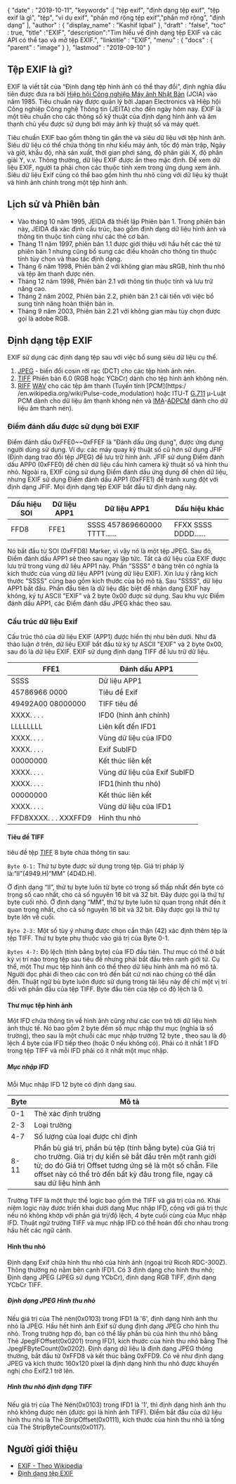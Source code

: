 {
  "date" : "2019-10-11",
  "keywords" :[ "tệp exif", "định dạng tệp exif", "tệp exif là gì", "tệp", "ví dụ exif", "phần mở rộng tệp exif","phần mở rộng", "định dạng" ],
  "author" : {
    "display_name" : "Kashif Iqbal"
},
  "draft" : "false",
  "toc" : true,
  "title" :"EXIF",
  "description":"Tìm hiểu về định dạng tệp EXIF và các API có thể tạo và mở tệp EXIF.",
  "linktitle" : "EXIF",
  "menu" : {
    "docs" : {
      "parent" : "image"
}
},
  "lastmod" : "2019-09-10"
}

## Tệp EXIF là gì?
EXIF là viết tắt của “Định dạng tệp hình ảnh có thể thay đổi”, định nghĩa đầu tiên được đưa ra bởi [Hiệp hội Công nghiệp Máy ảnh Nhật Bản](https://en.wikipedia.org/wiki/Japan_Electronic_Industries_Development_Association) (JCIA) vào năm 1985. Tiêu chuẩn này được quản lý bởi Japan Electronics và Hiệp hội Công nghiệp Công nghệ Thông tin (JEITA) cho đến ngày hôm nay. EXIF là một tiêu chuẩn cho các thông số kỹ thuật của định dạng hình ảnh và âm thanh chủ yếu được sử dụng bởi máy ảnh kỹ thuật số và máy quét.

Tiêu chuẩn EXIF bao gồm thông tin gắn thẻ và siêu dữ liệu với tệp hình ảnh. Siêu dữ liệu có thể chứa thông tin như kiểu máy ảnh, tốc độ màn trập, Ngày và giờ, khẩu độ, nhà sản xuất, thời gian phơi sáng, độ phân giải X, độ phân giải Y, v.v. Thông thường, dữ liệu EXIF được ẩn theo mặc định. Để xem dữ liệu EXIF, người ta phải chọn các thuộc tính xem trong ứng dụng xem ảnh. Siêu dữ liệu Exif cũng có thể bao gồm hình thu nhỏ cùng với dữ liệu kỹ thuật và hình ảnh chính trong một tệp hình ảnh.

## Lịch sử và Phiên bản ##

* Vào tháng 10 năm 1995, JEIDA đã thiết lập Phiên bản 1. Trong phiên bản này, JEIDA đã xác định cấu trúc, bao gồm định dạng dữ liệu hình ảnh và thông tin thuộc tính cũng như các thẻ cơ bản.
* Tháng 11 năm 1997, phiên bản 1.1 được giới thiệu với hầu hết các thẻ từ phiên bản 1 nhưng cũng bổ sung các điều khoản cho thông tin thuộc tính tùy chọn và thao tác định dạng.
* Tháng 6 năm 1998, Phiên bản 2 với không gian màu sRGB, hình thu nhỏ và tệp âm thanh được nén.
* Tháng 12 năm 1998, Phiên bản 2.1 với thông tin thuộc tính và lưu trữ nâng cao.
* Tháng 2 năm 2002, Phiên bản 2.2, phiên bản 2.1 cải tiến với việc bổ sung tính năng hoàn thiện bản in.
* Tháng 9 năm 2003, Phiên bản 2.21 với không gian màu tùy chọn được gọi là adobe RGB.

## Định dạng tệp EXIF

EXIF sử dụng các định dạng tệp sau với việc bổ sung siêu dữ liệu cụ thể.

1. [JPEG](/vi/image/jpeg/) - biến đổi cosin rời rạc (DCT) cho các tệp hình ảnh nén.
1. [TIFF](/vi/image/tiff/) Phiên bản 6.0 (RGB hoặc YCbCr) dành cho tệp hình ảnh không nén.
1. [RIFF](https://en.wikipedia.org/wiki/Resource_Interchange_File_Format) [WAV](https://en.wikipedia.org/wiki/WAV) cho các tệp âm thanh (Tuyến tính [PCM](https:/ /en.wikipedia.org/wiki/Pulse-code_modulation) hoặc ITU-T [G.711](https://en.wikipedia.org/wiki/G.711) μ-Luật PCM dành cho dữ liệu âm thanh không nén và [ IMA](https://en.wikipedia.org/wiki/Interactive_Multimedia_Association)-[ADPCM](https://en.wikipedia.org/wiki/ADPCM) dành cho dữ liệu âm thanh nén).

### Điểm đánh dấu được sử dụng bởi EXIF ###

Điểm đánh dấu 0xFFE0~~0xFFEF là "Đánh dấu ứng dụng", được ứng dụng người dùng sử dụng. Ví dụ: các máy quay kỹ thuật số cũ hơn sử dụng JFIF (Định dạng trao đổi tệp JPEG) để lưu trữ hình ảnh. JFIF sử dụng Điểm đánh dấu APP0 (0xFFE0) để chèn dữ liệu cấu hình camera kỹ thuật số và hình thu nhỏ. Ngoài ra, EXIF cũng sử dụng Điểm đánh dấu ứng dụng để chèn dữ liệu, nhưng EXIF sử dụng Điểm đánh dấu APP1 (0xFFE1) để tránh xung đột với định dạng JFIF. Mọi định dạng tệp EXIF bắt đầu từ định dạng này.


|Dấu hiệu SOI|Dữ liệu APP1|Dữ liệu APP1|Dấu hiệu khác
---|---|---|---|
|FFD8|FFE1|SSSS 457869660000 TTTT......|FFXX SSSS DDDD......

Nó bắt đầu từ SOI (0xFFD8) Marker, vì vậy nó là một tệp JPEG. Sau đó, Điểm đánh dấu APP1 sẽ theo sau ngay lập tức. Tất cả dữ liệu của EXIF được lưu trữ trong vùng dữ liệu APP1 này. Phần "SSSS" ở bảng trên có nghĩa là kích thước của vùng dữ liệu APP1 (vùng dữ liệu EXIF). Xin lưu ý rằng kích thước "SSSS" cũng bao gồm kích thước của bộ mô tả. Sau "SSSS", dữ liệu APP1 bắt đầu. Phần đầu tiên là dữ liệu đặc biệt để nhận dạng EXIF hay không, ký tự ASCII "EXIF" và 2 byte 0x00 được sử dụng. Sau khu vực Điểm đánh dấu APP1, các Điểm đánh dấu JPEG khác theo sau.

### Cấu trúc dữ liệu Exif ###

Cấu trúc thô của dữ liệu EXIF (APP1) được hiển thị như bên dưới. Như đã thảo luận ở trên, dữ liệu EXIF bắt đầu từ ký tự ASCII "EXIF" và 2 byte 0x00, sau đó là dữ liệu EXIF. EXIF sử dụng định dạng TIFF để lưu trữ dữ liệu.


|FFE1|Đánh dấu APP1
---|---|
|SSSS|Dữ liệu APP1|Kích thước dữ liệu APP1
|45786966 0000|Tiêu đề Exif
|49492A00 08000000|TIFF tiêu đề
|XXXX. . . .|IFD0 (hình ảnh chính)|Danh mục
|LLLLLLLL|Liên kết đến IFD1
|XXXX. . . .|Vùng dữ liệu của IFD0
|XXXX. . . .|Exif SubIFD|Danh mục
|00000000|Kết thúc liên kết
|XXXX. . . .|Vùng dữ liệu của Exif SubIFD
|XXXX. . . .|IFD1(hình thu nhỏ)|Danh mục
|00000000|Kết thúc liên kết
|XXXX. . . .|Vùng dữ liệu của IFD1
|FFD8XXXX. . . XXXFFD9|Hình thu nhỏ

#### Tiêu đề TIFF ####

tiêu đề tệp [TIFF](/vi/image/tiff/) 8 byte chứa thông tin sau:

`Byte 0-1:` Thứ tự byte được sử dụng trong tệp. Giá trị pháp lý là:“II”(4949.H)“MM” (4D4D.H).

Ở định dạng “II”, thứ tự byte luôn từ byte có trọng số thấp nhất đến byte có trọng số cao nhất, cho cả số nguyên 16 bit và 32 bit. Đây được gọi là thứ tự byte cuối nhỏ. Ở định dạng “MM”, thứ tự byte luôn từ quan trọng nhất đến ít quan trọng nhất, cho cả số nguyên 16 bit và 32 bit. Đây được gọi là thứ tự byte lớn về cuối.

`Byte 2-3:` Một số tùy ý nhưng được chọn cẩn thận (42) xác định thêm tệp là tệp TIFF. Thứ tự byte phụ thuộc vào giá trị của Byte 0-1.

`Bytes 4-7:` Độ lệch (tính bằng byte) của IFD đầu tiên. Thư mục có thể ở bất kỳ vị trí nào trong tệp sau tiêu đề nhưng phải bắt đầu trên ranh giới từ. Cụ thể, một Thư mục tệp hình ảnh có thể theo dữ liệu hình ảnh mà nó mô tả. Người đọc phải đi theo các con trỏ đến bất cứ nơi nào chúng có thể dẫn đến. Thuật ngữ bù byte luôn được sử dụng trong tài liệu này để chỉ một vị trí đối với phần đầu của tệp TIFF. Byte đầu tiên của tệp có độ lệch là 0.

#### Thư mục tệp hình ảnh ####

Một IFD chứa thông tin về hình ảnh cũng như các con trỏ tới dữ liệu hình ảnh thực tế. Nó bao gồm 2 byte đếm số mục nhập thư mục (nghĩa là số trường), theo sau là một chuỗi các mục nhập trường 12 byte , theo sau là độ lệch 4 byte của IFD tiếp theo (hoặc 0 nếu không có). Phải có ít nhất 1 IFD trong tệp TIFF và mỗi IFD phải có ít nhất một mục nhập.

##### Mục nhập IFD #####

Mỗi Mục nhập IFD 12 byte có định dạng sau.


|Byte|Mô tả
---|---|
|0-1|Thẻ xác định trường
|2-3|Loại trường
|4-7|Số lượng của loại được chỉ định
|8-11|Phần bù giá trị, phần bù tệp (tính bằng byte) của Giá trị cho trường. Giá trị dự kiến sẽ bắt đầu trên một ranh giới từ; do đó Giá trị Offset tương ứng sẽ là một số chẵn. File offset này có thể trỏ đến bất kỳ đâu trong file, ngay cả sau dữ liệu hình ảnh

Trường TIFF là một thực thể logic bao gồm thẻ TIFF và giá trị của nó. Khái niệm logic này được triển khai dưới dạng Mục nhập IFD, cộng với giá trị thực nếu nó không khớp với phần giá trị/độ lệch, 4 byte cuối cùng của Mục nhập IFD. Thuật ngữ trường TIFF và mục nhập IFD có thể hoán đổi cho nhau trong hầu hết các ngữ cảnh.

#### Hình thu nhỏ ####

Định dạng Exif chứa hình thu nhỏ của hình ảnh (ngoại trừ Ricoh RDC-300Z). Thông thường nó nằm bên cạnh IFD1. Có 3 định dạng cho hình thu nhỏ; Định dạng JPEG (JPEG sử dụng YCbCr), định dạng RGB TIFF, định dạng YCbCr TIFF.

##### Định dạng JPEG Hình thu nhỏ #####

Nếu giá trị của Thẻ nén(0x0103) trong IFD1 là '6', định dạng hình ảnh thu nhỏ là JPEG. Hầu hết hình ảnh Exif sử dụng định dạng JPEG cho hình thu nhỏ. Trong trường hợp đó, bạn có thể lấy phần bù của hình thu nhỏ bằng Thẻ JpegIFOffset(0x0201) trong IFD1, kích thước của hình thu nhỏ bằng Thẻ JpegIFByteCount(0x0202). Định dạng dữ liệu là định dạng JPEG thông thường, bắt đầu từ 0xFFD8 và kết thúc bằng 0xFFD9. Có vẻ như định dạng JPEG và kích thước 160x120 pixel là định dạng hình thu nhỏ được khuyến nghị cho Exif2.1 trở lên.

##### Hình thu nhỏ định dạng TIFF #####

Nếu giá trị của Thẻ Nén(0x0103) trong IFD1 là '1', thì định dạng hình ảnh thu nhỏ không được nén (được gọi là hình ảnh TIFF). Điểm bắt đầu của dữ liệu hình thu nhỏ là Thẻ StripOffset(0x0111), kích thước của hình thu nhỏ là tổng của Thẻ StripByteCounts(0x0117).

## Người giới thiệu ##

* [EXIF - Theo Wikipedia](https://en.wikipedia.org/wiki/Exif)
* [Định dạng tệp EXIF](https://www.media.mit.edu/pia/Research/deepview/exif.html)

